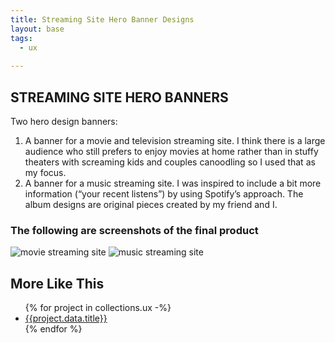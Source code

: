 ```yaml
---
title: Streaming Site Hero Banner Designs
layout: base
tags:
  - ux
  
---
```

<section class="project-description">
<h1>
STREAMING SITE HERO BANNERS
</h1>
<p>
Two hero design banners:
</p>
<ol>
<li>A banner for a movie and television streaming site. I think there is a large audience who still prefers to enjoy movies at home rather than in stuffy theaters with screaming kids and couples canoodling so I used that as my focus.
</li>
<li> A banner for a music streaming site. I was inspired to include a bit more information (“your recent listens”) by using Spotify’s approach. The album designs are original pieces created by my friend and I.
</li>
</ol>
</section>
<section class="project-img">
<h3>The following are screenshots of the final product</h3>
<img src="/images/movie streaming site figma proto.png" alt="movie streaming site">
<img src="/images/music site hero banner figma prototype.png" alt="music streaming site">
</section>
<section class="related-projects">
  <h2>More Like This</h2>
<ul>
{% for project in collections.ux -%}
<li><a href="{{project.url}}">{{project.data.title}}</a></li>
{% endfor %}
</ul>
</section>
